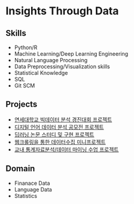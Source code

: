 # Insights Through Data
## Skills
- Python/R
- Machine Learning/Deep Learning Engineering
- Natural Language Processing
- Data Preprocessing/Visualization skills
- Statistical Knowledge
- SQL
- Git SCM

## Projects
- [연세대학교 빅데이터 분석 경진대회 프로젝트](https://github.com/shawnbae/Projects_portfolio/tree/master/Competition/%EB%B9%85%EB%8D%B0%EC%9D%B4%ED%84%B0%20%EB%B6%84%EC%84%9D%20%EA%B2%BD%EC%A7%84%EB%8C%80%ED%9A%8C)
- [디지털 언어 데이터 분석 공모전 프로젝트](https://github.com/shawnbae/Projects_portfolio/tree/master/Competition/%EB%94%94%EC%A7%80%ED%84%B8%20%EC%96%B8%EC%96%B4%20%EB%8D%B0%EC%9D%B4%ED%84%B0%20%EB%B6%84%EC%84%9D%20%EA%B2%BD%EC%A7%84%EB%8C%80%ED%9A%8C)
- [딥러닝 논문 스터디 및 구현 프로젝트](https://github.com/shawnbae/Projects_portfolio/tree/master/DeepLearning) 
- [웹크롤링을 통한 데이터수집 미니프로젝트](https://github.com/shawnbae/webcrawl_2020_project)
- [교내 통계자료분석/데이터 마이닝 수업 프로젝트](https://github.com/shawnbae/Projects_portfolio/tree/master/Classes)

## Domain
- Finanace Data
- Language Data
- Statistics
